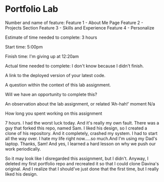 # Portfolio Lab

Number and name of feature:
Feature 1 - About Me Page
Feature 2 - Projects Section
Feature 3 - Skills and Experience
Feature 4 - Personalize

Estimate of time needed to complete: 3 hours

Start time: 5:00pm

Finish time: I'm giving up at 12:20am

Actual time needed to complete: I don't know because I didn't finish. 

A link to the deployed version of your latest code.

A question within the context of this lab assignment.

Will we have an opportunity to complete this?

An observation about the lab assignment, or related ‘Ah-hah!’ moment
N/a

How long you spent working on this assignment

7 hours. I had the worst luck today. And it's really my own fault. There was a guy that forked this repo, named Sam. I liked his design, so I created a clone of his repository. And it completely, crashed my system. I had to start all the way over. I hate my life right now.....so much.And I'm using my Dad's laptop. Thanks, Sam! And yes, I learned a hard lesson on why we push our work periodically. 

So it may look like I disregarded this assignment, but I didn't. Anyway, I deleted my first portfolio repo and recreated it so that I could clone Davina's original. And I realize that I should've just done that the first time, but I really liked his design. 